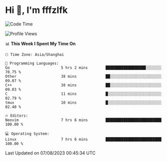# Hi 👋, I'm fffzlfk

<!--START_SECTION:waka-->
![Code Time](http://img.shields.io/badge/Code%20Time-344%20hrs%2058%20mins-blue)

![Profile Views](http://img.shields.io/badge/Profile%20Views-13-blue)

📊 **This Week I Spent My Time On** 

```text
🕑︎ Time Zone: Asia/Shanghai

💬 Programming Languages: 
Go                       5 hrs 2 mins        ██████████████████░░░░░░░   70.75 % 
Other                    38 mins             ██░░░░░░░░░░░░░░░░░░░░░░░   09.07 % 
C++                      38 mins             ██░░░░░░░░░░░░░░░░░░░░░░░   09.03 % 
C                        11 mins             █░░░░░░░░░░░░░░░░░░░░░░░░   02.79 % 
tmux                     10 mins             █░░░░░░░░░░░░░░░░░░░░░░░░   02.40 % 

🔥 Editors: 
Neovim                   7 hrs 6 mins        █████████████████████████   100.00 % 

💻 Operating System: 
Linux                    7 hrs 6 mins        █████████████████████████   100.00 % 
```


 Last Updated on 07/08/2023 00:45:34 UTC
<!--END_SECTION:waka-->
